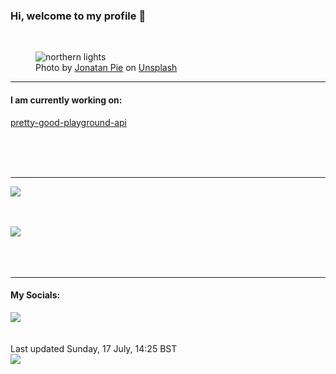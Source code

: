 <h3>Hi, welcome to my profile 👋</h3>

<br />
<figure>
  <img
    src="https://images.unsplash.com/photo-1491466424936-e304919aada7?crop=entropy&cs=tinysrgb&fit=max&fm=jpg&ixid=MnwyNzQ3MDB8MHwxfHJhbmRvbXx8fHx8fHx8fDE2NTgwNjA4ODU&ixlib=rb-1.2.1&q=80&w=1080&auto=format"
    alt="northern lights" 
  />
  <figcaption>Photo by <a
    href="https://unsplash.com/@r3dmax?utm_source=Profile%20readme&utm_medium=referral">Jonatan Pie</a> on <a
    href="https://unsplash.com/?utm_source=Profile%20readme&utm_medium=referral">Unsplash</a></figcaption>
</figure>


<hr />
<h4>I am currently working on:</h4>
<a href="https://github.com/ShaneLucy/pretty-good-playground-api">pretty-good-playground-api</a>

<br /><br /><br />

<hr />
<img
  src="https://github-readme-stats.vercel.app/api?username=shanelucy&show_icons=true&theme=calm"
/>
<br /><br /><br />

<img 
  src="https://github-readme-stats.vercel.app/api/top-langs/?username=shanelucy&theme=calm"
/>
<br /><br /><br /><br />
<hr />
<h4>My Socials:</h4>
<a href="https://uk.linkedin.com/in/shane-lucy-4735b616a">
  <img
    src="https://img.shields.io/badge/linkedin%20-%230077B5.svg?&style=for-the-badge&logo=linkedin&logoColor=white"
  />
</a>
<br /><br /><br />
Last updated Sunday, 17 July, 14:25 BST
<br />
<img
  src="https://github.com/ShaneLucy/ShaneLucy/workflows/README%20build/badge.svg"
/>
